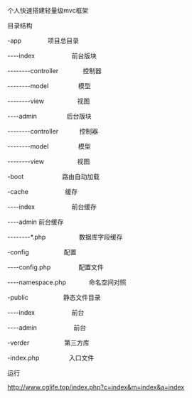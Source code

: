 

个人快速搭建轻量级mvc框架

目录结构

-app                       项目总目录

----index                     前台版块

--------controller              控制器

--------model                   模型

--------view                    视图

----admin                    后台版块

--------controller              控制器

--------model                   模型

--------view                    视图

-boot                      路由自动加载

-cache                     缓存

----index                     前台缓存 

----admin                     前台缓存

--------*.php                   数据库字段缓存

-config                    配置

----config.php                配置文件 

----namespace.php             命名空间对照

-public                    静态文件目录

----index                     前台 

----admin                     前台

-verder                    第三方库

-index.php                 入口文件

运行

http://www.cglife.top/index.php?c=index&m=index&a=index



